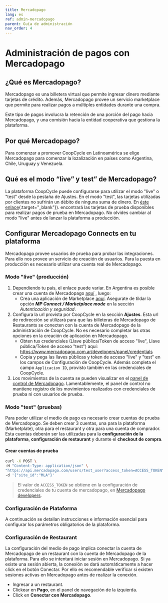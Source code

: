 ```yaml
---
title: Mercadopago
lang: es
ref: admin-mercadopago
parent: Guía de administración
nav_order: 4
---
```


# Administración de pagos con Mercadopago

## ¿Qué es Mercadopago?

Mercadopago es una billetera virtual que permite ingresar dinero mediante tarjetas de crédito. Además, Mercadopago provee un servicio marketplace que permite para realizar pagos a múltiples entidades durante una compra.

Este tipo de pagos involucra la retención de una porción del pago hacia Mercadopago, y una comisión hacia la entidad cooperativa que gestiona la plataforma.


## Por qué Mercadopago?

Para comenzar a promover CoopCycle en Latinoamérica se elige Mercadopago para comenzar la lozalización en países como Argentina, Chile, Uruguay y Venezuela.

## Qué es el modo “live” y test” de Mercadopago?

La plataforma CoopCycle puede configurarse para utilizar el modo "live" o "test" desde la pestaña de Ajustes. En el modo "test", las tarjetas utilizadas por clientes no sufrirán un débito de ninguna suma de dinero. En [éste enlace](https://www.mercadopago.com.ar/developers/es/guides/online-payments/web-tokenize-checkout/testing/){:target="_blank"}). encontrará las tarjetas de prueba disponibles para realizar pagos de prueba en Mercadopago. No olvides cambiar al modo "live" antes de lanzar la plataforma a producción.

## Configurar Mercadopago Connects en tu plataforma

Mercadopago provee usuarios de prueba para probar las integraciones. Para ello nos provee un servicio de creación de usuarios. Para la puesta en producción es necesario utilizar una cuenta real de Mercadopago.

### Modo "live" (producción)

1. Dependiendo tu país, el enlace puede variar. En Argentina es posible crear una cuenta de Mercadopago <a target="_blank" href="https://www.mercadopago.com.ar/registration-mp">aquí</a> , luego:
    * Crea una aplicación de Marketplace <a target="_blank" href="https://www.mercadopago.com.ar/developers/panel/applications/create-app">aquí</a>. Asegurate de tildar la opción ***MP Connect / Marketplace mode*** en la sección *Autenticación y seguridad*.
2. Configura la url provista por CoopCycle en la sección **Ajustes**. Esta url de redirección se utilizará para que las billeteras de Mercadopago de Restaurants se conecten con la cuenta de Mercadopago de la administración de CoopCycle. No es necesario completar las otras opciones en la creación de aplicación en Mercadopago.
    * Obten tus credenciales (Llave pública/Token de acceso "live", Llave pública/Token de acceso "test") aquí: <a target="_blank" href="https://www.mercadopago.com.ar/developers/panel/credentials">https://www.mercadopago.com.ar/developers/panel/credentials</a>
    * Copia y pega las llaves públicas y token de acceso "live" y "test" en los campos de Configuración de CoopCycle. Además completa el campo `Applicacion ID`, provisto también en las credenciales de CoopCycle.
3. Los movimientos de la cuenta se pueden visualizar en el [panel de control de Mercadopago](https://www.mercadopago.com.ar/home). Lamentablemente, el panel de control no mantiene registro de los movimientos realizados con credenciales de prueba ni con usuarios de prueba.

### Modo "test" (pruebas)

Para poder utilizar el medio de pago es necesario crear cuentas de prueba de Mercadopago. Se deben crear 3 cuentas, una para la plataforma (Marketplate), otra para el restaurant y otra para una cuenta de comprador. Esta cuentas deberán ser las utilizadas para la **configuración de la plataforma**, **configuración de restaurant** y durante el **checkout de compra**.

#### Crear cuentas de prueba

```bash
curl -X POST \
-H "Content-Type: application/json" \
"https://api.mercadopago.com/users/test_user?access_token=ACCESS_TOKEN" \
-d '{"site_id":"MLA"}'
```

> El valor de `ACCESS_TOKEN` se obtiene en la configuración de credenciales de tu cuenta de mercadopago, en [Mercadopago developers](https://mercadopago.com.ar/developers).

### Configuración de Plataforma

A continuación se detallan instrucciones e información esencial para configurar los parámetros obligatorios de la plataforma.

### Configuración de Restaurant

La configuración del medio de pago implica conectar la cuenta de Mercadopago de un restaurant con la cuenta de Mercadopago de la plataforma. Para ello se intentará iniciar sesión en Mercadopago. Si ya existe una sesión abierta, la conexión se dará automáticamente a hacer click en el botón Conectar. Por ello es recomendable verificar si existen sesiones activas en Mercadopago antes de realizar la conexión.

* Ingresar a un restaurant.
* Clickear en **Pago**, en el panel de navegación de la izquierda.
* Click en **Conectar con Mercadopago**.
